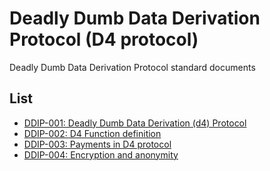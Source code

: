 # Deadly Dumb Data Derivation Protocol (D4 protocol)

Deadly Dumb Data Derivation Protocol standard documents

## List

- [DDIP-001: Deadly Dumb Data Derivation (d4) Protocol](ddip-001.md)
- [DDIP-002: D4 Function definition](ddip-002.md)
- [DDIP-003: Payments in D4 protocol](ddip-003.md)
- [DDIP-004: Encryption and anonymity](ddip-004.md)
